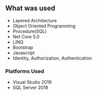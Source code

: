 ## What was used 
- Layered Architecture
- Object Oriented Programming
- Procedure(SQL)
- Net Core 5.0
- LINQ
- Bootstrap
- Javascript
- Identity, Authorization, Authentication


### Platforms Used
- Visual Studio 2019
- SQL Server 2018

